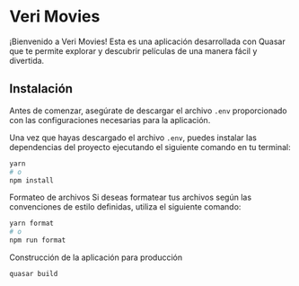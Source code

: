# Veri Movies

¡Bienvenido a Veri Movies! Esta es una aplicación desarrollada con Quasar que te permite explorar y descubrir películas de una manera fácil y divertida.

## Instalación

Antes de comenzar, asegúrate de descargar el archivo `.env` proporcionado con las configuraciones necesarias para la aplicación.

Una vez que hayas descargado el archivo `.env`, puedes instalar las dependencias del proyecto ejecutando el siguiente comando en tu terminal:

```bash
yarn
# o
npm install
```

Formateo de archivos
Si deseas formatear tus archivos según las convenciones de estilo definidas, utiliza el siguiente comando:

```bash
yarn format
# o
npm run format
```

Construcción de la aplicación para producción

```bash
quasar build
```
